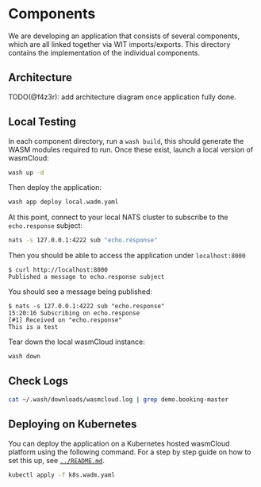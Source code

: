 # Components

We are developing an application that consists of several components, which are all linked together
via WIT imports/exports. This directory contains the implementation of the individual components.

## Architecture

TODO(@f4z3r): add architecture diagram once application fully done.

## Local Testing

In each component directory, run a `wash build`, this should generate the WASM modules required to
run. Once these exist, launch a local version of wasmCloud:

```sh
wash up -d
```

Then deploy the application:

```sh
wash app deploy local.wadm.yaml
```

At this point, connect to your local NATS cluster to subscribe to the `echo.response` subject:

```sh
nats -s 127.0.0.1:4222 sub "echo.response"
```

Then you should be able to access the application under `localhost:8000`

```console
$ curl http://localhost:8000
Published a message to echo.response subject
```

You should see a message being published:

```console
$ nats -s 127.0.0.1:4222 sub "echo.response"
15:20:16 Subscribing on echo.response
[#1] Received on "echo.response"
This is a test
```

Tear down the local wasmCloud instance:

```sh
wash down
```

## Check Logs

```sh
cat ~/.wash/downloads/wasmcloud.log | grep demo.booking-master
```

## Deploying on Kubernetes

You can deploy the application on a Kubernetes hosted wasmCloud platform using the following
command. For a step by step guide on how to set this up, see [`../README.md`](../README.md).

```sh
kubectl apply -f k8s.wadm.yaml
```
